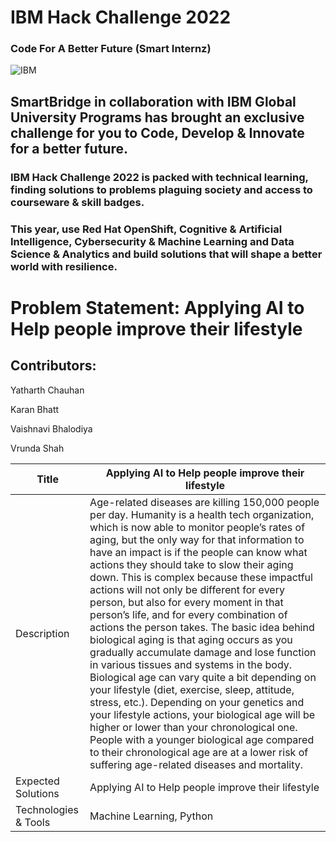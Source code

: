 # IBM Hack Challenge 2022
### Code For A Better Future (Smart Internz)



![IBM](https://user-images.githubusercontent.com/75237577/196001508-46eea443-9ec8-4882-adc7-e70a3e40cf90.png)



## SmartBridge in collaboration with IBM Global University Programs has brought an exclusive challenge for you to Code, Develop & Innovate for a better future. 

### IBM Hack Challenge 2022 is packed with technical learning, finding solutions to problems plaguing society and access to courseware & skill badges.

### This year, use Red Hat OpenShift, Cognitive & Artificial Intelligence, Cybersecurity & Machine Learning and Data Science & Analytics and build solutions that will shape a better world with resilience.

# Problem Statement: Applying AI to Help people improve their lifestyle

## Contributors:

Yatharth Chauhan

Karan Bhatt

Vaishnavi Bhalodiya

Vrunda Shah



| Title                                   | Applying AI to Help people improve their lifestyle                             |
| -----------                             | ---------------------------------------------- |
| Description                  | Age-related diseases are killing 150,000 people per day. Humanity is a health tech organization, which is now able to monitor people’s rates of aging, but the only way for that information to have an impact is if the people can know what actions they should take to slow their aging down. This is complex because these impactful actions will not only be different for every person, but also for every moment in that person’s life, and for every combination of actions the person takes. The basic idea behind biological aging is that aging occurs as you gradually accumulate damage and lose function in various tissues and systems in the body. Biological age can vary quite a bit depending on your lifestyle (diet, exercise, sleep, attitude, stress, etc.). Depending on your genetics and your lifestyle actions, your biological age will be higher or lower than your chronological one. People with a younger biological age compared to their chronological age are at a lower risk of suffering age-related diseases and mortality.                  |
| Expected Solutions                        | Applying AI to Help people improve their lifestyle |
| Technologies & Tools                      | Machine Learning, Python |
